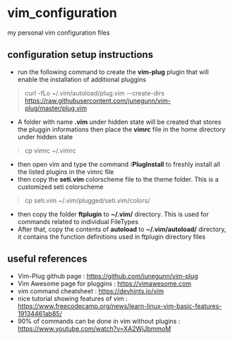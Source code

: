 # vim_configuration
my personal vim configuration files

## configuration setup instructions
* run the following command to create the **vim-plug** plugin that will enable the installation of additional pluggins
> curl -fLo ~/.vim/autoload/plug.vim --create-dirs https://raw.githubusercontent.com/junegunn/vim-plug/master/plug.vim

* A folder with name **.vim** under hidden state will be created that stores the pluggin informations then place the **vimrc** file in the home directory under hidden state
> cp vimrc ~/.vimrc

* then open vim and type the command **:PlugInstall** to freshly install all the listed plugins in the vimrc file
* then copy the **seti.vim** colorscheme file to the theme folder. This is a customized seti colorscheme
> cp seti.vim ~/.vim/plugged/seti.vim/colors/

* then copy the folder **ftplugin** to **~/.vim/** directory. This is used for commands related to individual FileTypes
* After that, copy the contents of **autoload** to **~/.vim/autoload/** directory, it contains the function definitions used in ftplugin directory files

## useful references
* Vim-Plug github page : https://github.com/junegunn/vim-plug
* Vim Awesome page for pluggins : https://vimawesome.com
* vim command cheatsheet : https://devhints.io/vim
* nice tutorial showing features of vim : https://www.freecodecamp.org/news/learn-linux-vim-basic-features-19134461ab85/
* 90% of commands can be done in vim without plugins : https://www.youtube.com/watch?v=XA2WjJbmmoM
